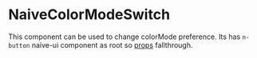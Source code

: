 # NaiveColorModeSwitch

This component can be used to change colorMode preference. Its has `n-button` naive-ui component as root so [props](https://www.naiveui.com/en-US/os-theme/components/button) fallthrough.
